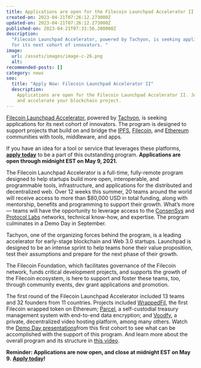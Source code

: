 ```yaml
---
title: Applications are open for the Filecoin Launchpad Accelerator II
created-on: 2023-04-21T07:26:12.273000Z
updated-on: 2023-04-21T07:26:12.273000Z
published-on: 2023-04-21T07:33:56.200000Z
description:
  "Filecoin Launchpad Accelerator, powered by Tachyon, is seeking applications
  for its next cohort of innovators. "
image:
  url: /assets/images/image-c-26.png
  alt:
recommended-posts: []
category: news
seo:
  title: "Apply Now: Filecoin Launchpad Accelerator II"
  description:
    Applications are open for the Filecoin Launchpad Accelerator II. Join
    and accelerate your blockchain project.
---
```


[Filecoin Launchpad Accelerator](https://mesh.xyz/tachyon/), powered by [Tachyon](https://mesh.xyz/tachyon/), is seeking applications for its next cohort of innovators. The program is designed to support projects that build on and bridge the [IPFS](https://ipfs.io/), [Filecoin](https://filecoin.io/), and [Ethereum](https://ethereum.org/) communities with tools, middleware, and apps.

If you have an idea for a tool or service that leverages these platforms, [**apply today**](https://tachyon.submittable.com/submit/192229/filecoin-launchpad-accelerator-ii) to be a part of this outstanding program. **Applications are open through midnight EST on May 9, 2021.**

The Filecoin Launchpad Accelerator is a full-time, fully-remote program designed to help startups build more open, interoperable, and programmable tools, infrastructure, and applications for the distributed and decentralized web. Over 12 weeks this summer, 20 teams around the world will receive access to more than $80,000 USD in total funding, along with mentorship, benefits and programming to support their growth. What’s more — teams will have the opportunity to leverage access to the [ConsenSys](https://mesh.xyz/) and [Protocol Labs](https://protocol.ai/) networks, technical know-how, and expertise. The program culminates in a Demo Day in September.

Tachyon, one of the organizing forces behind the program, is a leading accelerator for early-stage blockchain and Web 3.0 startups. Launchpad is designed to be an intense sprint to help teams hone their value proposition, test their assumptions and prepare for the next phase of their growth.

The Filecoin Foundation, which facilitates governance of the Filecoin network, funds critical development projects, and supports the growth of the Filecoin ecosystem, is here to support and foster these teams, too, through community events, dev grant applications and promotion.

The first round of the Filecoin Launchpad Accelerator included 13 teams and 32 founders from 11 countries. Projects included [WrappedFil](https://wfil.network/), the first Filecoin wrapped token on Ethereum; [Parcel](https://parcel.money/), a self-custodial treasury management system with end-to-end data encryption; and [Voodfy](https://voodfy.com/), a private, decentralized video hosting platform, among many others. Watch the [Demo Day presentations](https://www.youtube.com/playlist?list=PL_0VrY55uV19AJ9uqZODM16cL8oj3uAO-)from this first cohort to see what can be accomplished with the support of this program. And learn more about the overall program and its structure in [this video](https://www.youtube.com/watch?v=yFn0eDn3QBc).

**Reminder: Applications are now open, and close at midnight EST on May 9.** [**Apply today**](https://tachyon.submittable.com/submit/192229/filecoin-launchpad-accelerator-ii)**!**
